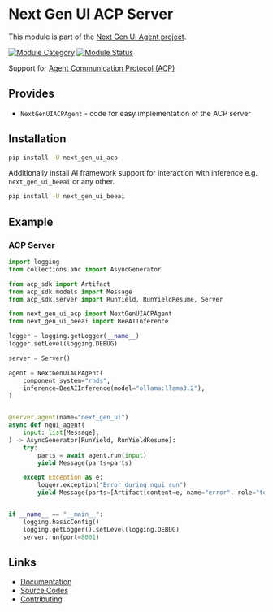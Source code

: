 # Next Gen UI ACP Server

This module is part of the [Next Gen UI Agent project](https://github.com/RedHat-UX/next-gen-ui-agent).

[![Module Category](https://img.shields.io/badge/Module%20Category-AI%20Protocol-red)](https://github.com/RedHat-UX/next-gen-ui-agent)
[![Module Status](https://img.shields.io/badge/Module%20Status-Tech%20Preview-orange)](https://github.com/RedHat-UX/next-gen-ui-agent)

Support for [Agent Communication Protocol (ACP)](https://agentcommunicationprotocol.dev/)

## Provides

* `NextGenUIACPAgent` - code for easy implementation of the ACP server

## Installation

```sh
pip install -U next_gen_ui_acp
```

Additionally install AI framework support for interaction with inference e.g. `next_gen_ui_beeai` or any other.

```sh
pip install -U next_gen_ui_beeai
```

## Example

### ACP Server


```py
import logging
from collections.abc import AsyncGenerator

from acp_sdk import Artifact
from acp_sdk.models import Message
from acp_sdk.server import RunYield, RunYieldResume, Server

from next_gen_ui_acp import NextGenUIACPAgent
from next_gen_ui_beeai import BeeAIInference

logger = logging.getLogger(__name__)
logger.setLevel(logging.DEBUG)

server = Server()

agent = NextGenUIACPAgent(
    component_system="rhds",
    inference=BeeAIInference(model="ollama:llama3.2"),
)


@server.agent(name="next_gen_ui")
async def ngui_agent(
    input: list[Message],
) -> AsyncGenerator[RunYield, RunYieldResume]:
    try:
        parts = await agent.run(input)
        yield Message(parts=parts)

    except Exception as e:
        logger.exception("Error during ngui run")
        yield Message(parts=[Artifact(content=e, name="error", role="tool")])


if __name__ == "__main__":
    logging.basicConfig()
    logging.getLogger().setLevel(logging.DEBUG)
    server.run(port=8001)
```

## Links

* [Documentation](https://redhat-ux.github.io/next-gen-ui-agent/guide/ai_apps_binding/acp/)
* [Source Codes](https://github.com/RedHat-UX/next-gen-ui-agent/tree/main/libs/next_gen_ui_acp)
* [Contributing](https://redhat-ux.github.io/next-gen-ui-agent/development/contributing/)
